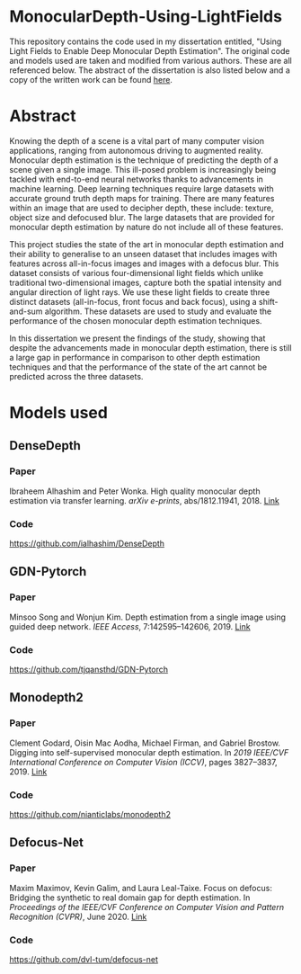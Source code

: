# MonocularDepth-Using-LightFields
This repository contains the code used in my dissertation entitled, "Using Light Fields to Enable Deep Monocular Depth Estimation". The original code and models used are taken and modified from various authors. These are all referenced below. The abstract of the dissertation is also listed below and a copy of the written work can be found [here]().

# Abstract
Knowing the depth of a scene is a vital part of many computer vision applications, ranging from autonomous driving to augmented reality. Monocular depth estimation is the technique of predicting the depth of a scene given a single image. This ill-posed problem is increasingly being tackled with end-to-end neural networks thanks to advancements in machine learning. Deep learning techniques require large datasets with accurate ground truth depth maps for training. There are many features within an image that are used to decipher depth, these include: texture, object size and defocused blur. The large datasets that are provided for monocular depth estimation by nature do not include all of these features. 

This project studies the state of the art in monocular depth estimation and their ability to generalise to an unseen dataset that includes images with features across all-in-focus images and images with a defocus blur. This dataset consists of various four-dimensional light fields which unlike traditional two-dimensional images, capture both the spatial intensity and angular direction of light rays. We use these light fields to create three distinct datasets (all-in-focus, front focus and back focus), using a shift-and-sum algorithm. These datasets are used to study and evaluate the performance of the chosen monocular depth estimation techniques. 

In this dissertation we present the findings of the study, showing that despite the advancements made in monocular depth estimation, there is still a large gap in performance in comparison to other depth estimation techniques and that the performance of the state of the art cannot be predicted across the three datasets.

# Models used
## DenseDepth
### Paper
Ibraheem Alhashim and Peter Wonka. High quality monocular depth estimation via transfer learning. _arXiv e-prints_, abs/1812.11941, 2018. [Link](https://arxiv.org/abs/1812.11941)
### Code
https://github.com/ialhashim/DenseDepth

## GDN-Pytorch
### Paper
Minsoo Song and Wonjun Kim. Depth estimation from a single image using guided deep network. _IEEE Access_, 7:142595–142606, 2019. [Link](https://ieeexplore.ieee.org/abstract/document/8854079/)
### Code
https://github.com/tjqansthd/GDN-Pytorch

## Monodepth2
### Paper
Clement Godard, Oisin Mac Aodha, Michael Firman, and Gabriel Brostow. Digging into self-supervised monocular depth estimation. In _2019 IEEE/CVF International Conference on Computer Vision (ICCV)_, pages 3827–3837, 2019. [Link](https://arxiv.org/abs/1806.01260)
### Code
https://github.com/nianticlabs/monodepth2

## Defocus-Net
### Paper
Maxim Maximov, Kevin Galim, and Laura Leal-Taixe. Focus on defocus: Bridging the synthetic to real domain gap for depth estimation. In _Proceedings of the IEEE/CVF Conference on Computer Vision and Pattern Recognition (CVPR)_, June 2020. [Link](https://openaccess.thecvf.com/content_CVPR_2020/html/Maximov_Focus_on_Defocus_Bridging_the_Synthetic_to_Real_Domain_Gap_CVPR_2020_paper.html)
### Code
https://github.com/dvl-tum/defocus-net